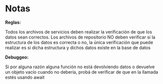 # Notas 

**Reglas:**

Todos los archivos de servicios deben realizar la verificación de que los datos sean correctos. Los archivos de repositorio NO deben verificar si la estructura de los datos es correcta o no, la única verificación que puede realizar es si dicha estructura y dichos datos existe en la base de datos

**Debuggeo:**

Si por alguna razón alguna función no está devolviendo datos o devuelve un objeto vacío cuando no debería, probá de verificar de que en la llamada estés usando await

